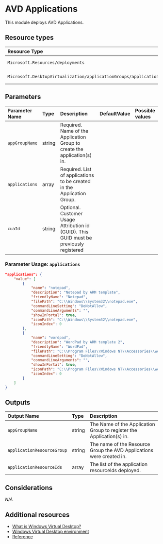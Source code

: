 # AVD Applications

This module deploys AVD Applications.

## Resource types

|Resource Type|ApiVersion|
|:--|:--|
|`Microsoft.Resources/deployments`|2018-02-01|
|`Microsoft.DesktopVirtualization/applicationGroups/applications`|2021-07-12|

## Parameters

| Parameter Name | Type | Description | DefaultValue | Possible values |
| :-- | :-- | :-- | :-- | :-- |
| `appGroupName` | string | Required. Name of the Application Group to create the application(s) in. |  |  |
| `applications` | array | Required. List of applications to be created in the Application Group. |  |  |
| `cuaId` | string | Optional. Customer Usage Attribution id (GUID). This GUID must be previously registered |  |  |

### Parameter Usage: `applications`

```json
"applications": {
    "value": [
        {
            "name": "notepad",
            "description": "Notepad by ARM template",
            "friendlyName": "Notepad",
            "filePath": "C:\\Windows\\System32\\notepad.exe",
            "commandLineSetting": "DoNotAllow",
            "commandLineArguments": "",
            "showInPortal": true,
            "iconPath": "C:\\Windows\\System32\\notepad.exe",
            "iconIndex": 0
        },
        {
            "name": "wordpad",
            "description": "WordPad by ARM template 2",
            "friendlyName": "WordPad",
            "filePath": "C:\\Program Files\\Windows NT\\Accessories\\wordpad.exe",
            "commandLineSetting": "DoNotAllow",
            "commandLineArguments": "",
            "showInPortal": true,
            "iconPath": "C:\\Program Files\\Windows NT\\Accessories\\wordpad.exe",
            "iconIndex": 0
        }
    ]
}
```

## Outputs

| Output Name | Type | Description |
| :-- | :-- | :-- |
| `appGroupName` | string | The Name of the Application Group to register the Application(s) in. |
| `applicationResourceGroup` | string | The name of the Resource Group the AVD Applications were created in. |
| `applicationResourceIds` | array | The list of the application resourceIds deployed. |

## Considerations

*N/A*

## Additional resources

- [What is Windows Virtual Desktop?](https://docs.microsoft.com/en-us/azure/virtual-desktop/overview)
- [Windows Virtual Desktop environment](https://docs.microsoft.com/en-us/azure/virtual-desktop/environment-setup)
- [Reference](https://docs.microsoft.com/en-us/azure/templates/microsoft.desktopvirtualization/2021-07-12/applicationgroups/applications)
